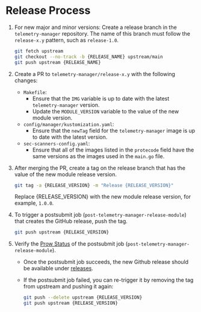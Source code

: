 # Release Process

1. For new major and minor versions: Create a release branch in the `telemetry-manager` repository. The name of this branch must follow the `release-x.y` pattern, such as `release-1.0`.


   ```bash
   git fetch upstream
   git checkout --no-track -b {RELEASE_NAME} upstream/main
   git push upstream {RELEASE_NAME}
   ```

2. Create a PR to `telemetry-manager/release-x.y` with the following changes:
    - `Makefile`:
        - Ensure that the `IMG` variable is up to date with the latest `telemetry-manager` version.
        - Update the `MODULE_VERSION` variable to the value of the new module version.
    - `config/manager/kustomization.yaml`:
        - Ensure that the `newTag` field for the `telemetry-manager` image is up to date with the latest version.
    - `sec-scanners-config.yaml`:
        - Ensure that all of the images listed in the `protecode` field have the same versions as the images used in the `main.go` file.
3. After merging the PR, create a tag on the release branch that has the value of the new module release version.


    ```bash
    git tag -a {RELEASE_VERSION} -m "Release {RELEASE_VERSION}"
    ```

    Replace {RELEASE_VERSION} with the new module release version, for example, `1.0.0`.

4. To trigger a postsubmit job (`post-telemetry-manager-release-module`) that creates the GitHub release, push the tag.

    ```bash
    git push upstream {RELEASE_VERSION}
    ```

5. Verify the [Prow Status](https://status.build.kyma-project.io/) of the postsubmit job (`post-telemetry-manager-release-module`).
   - Once the postsubmit job succeeds, the new Github release should be available under [releases](https://github.com/kyma-project/telemetry-manager/releases).
   - If the postsubmit job failed, you can re-trigger it by removing the tag from upstream and pushing it again:

     ```bash
     git push --delete upstream {RELEASE_VERSION}
     git push upstream {RELEASE_VERSION}
     ``` 
